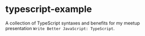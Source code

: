 # typescript-example

A collection of TypeScript syntaxes and benefits for my meetup presentation `Write Better JavaScript: TypeScript`.
